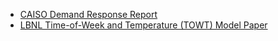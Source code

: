 - <a href="https://www.caiso.com/Documents/Demand-Response_Advanced_Measurement_Methodology_updated_Feb_2022.pdf">CAISO Demand Response Report</a>
- <a href="https://eta-publications.lbl.gov/sites/default/files/LBNL-4944E.pdf">LBNL Time-of-Week and Temperature (TOWT) Model Paper</a>